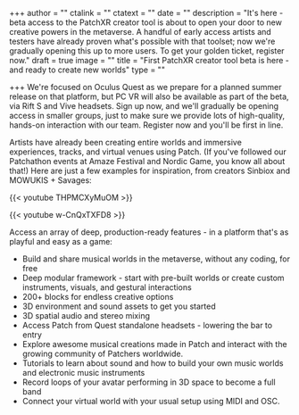 +++
author = ""
ctalink = ""
ctatext = ""
date = ""
description = "It's here - beta access to the PatchXR creator tool is about to open your door to new creative powers in the metaverse. A handful of early access artists and testers have already proven what's possible with that toolset; now we're gradually opening this up to more users. To get your golden ticket, register now."
draft = true
image = ""
title = "First PatchXR creator tool beta is here - and ready to create new worlds"
type = ""

+++
We're focused on Oculus Quest as we prepare for a planned summer release on that platform, but PC VR will also be available as part of the beta, via Rift S and Vive headsets. Sign up now, and we'll gradually be opening access in smaller groups, just to make sure we provide lots of high-quality, hands-on interaction with our team. Register now and you'll be first in line.

Artists have already been creating entire worlds and immersive experiences, tracks, and virtual venues using Patch. (If you've followed our Patchathon events at Amaze Festival and Nordic Game, you know all about that!) Here are just a few examples for inspiration, from creators Sinbiox and MOWUKIS + Savages:

{{< youtube THPMCXyMuOM >}}

{{< youtube w-CnQxTXFD8 >}}

Access an array of deep, production-ready features - in a platform that's as playful and easy as a game:

* Build and share musical worlds in the metaverse, without any coding, for free
* Deep modular framework - start with pre-built worlds or create custom instruments, visuals, and gestural interactions
* 200+ blocks for endless creative options
* 3D environment and sound assets to get you started
* 3D spatial audio and stereo mixing
* Access Patch from Quest standalone headsets - lowering the bar to entry
* Explore awesome musical creations made in Patch and interact with the growing community of Patchers worldwide.
* Tutorials to learn about sound and how to build your own music worlds and electronic music instruments
* Record loops of your avatar performing in 3D space to become a full band
* Connect your virtual world with your usual setup using MIDI and OSC.